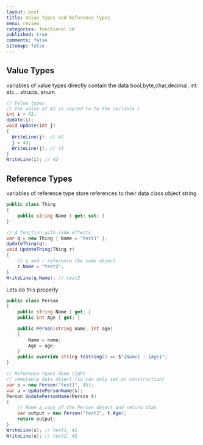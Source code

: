 ```yaml
---
layout: post
title: Value Types and Reference Types 
menu: review
categories: functional c# 
published: true 
comments: false
sitemap: false
---
```


## Value Types
variables of value types directly contain the data
  bool,byte,char,decimal, int etc...
  structs, enum

  ```cs
// Value types
// the value of 42 is copied to to the variable i
int i = 42;
Update(i);
void Update(int j)
{
    WriteLine(j); // 42
    j = 43;
    WriteLine(j); // 43
}
WriteLine(i); // 42
  ```

## Reference Types
  variables of reference type store references to their data
  class
  object
   string

```cs
public class Thing
{
    public string Name { get; set; }
}

// A function with side effects 
var q = new Thing { Name = "test1" };
UpdateThing(q);
void UpdateThing(Thing r)
{
    // q and r reference the same object 
    r.Name = "test2";
}
WriteLine(q.Name); // test2
```

Lets do this properly

```cs
public class Person
{
    public string Name { get; }
    public int Age { get; }

    public Person(string name, int age)
    {
        Name = name;
        Age = age;
    }
    public override string ToString() => $"{Name} : {Age}";
}

// Reference types done right
// immutable data object (so can only set on construction)
var s = new Person("test1", 45); 
var u = UpdatePersonName(s);
Person UpdatePersonName(Person t)
{
    // Make a copy of the Person object and return that
    var output = new Person("test2", t.Age);
    return output;
}
WriteLine(s); // test1, 45
WriteLine(u); // test2, 45

```



